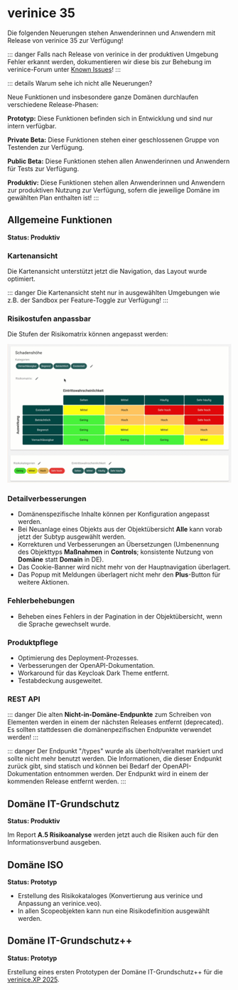 <!-- © 2025 The Project Contributors - see AUTHORS.txt -->
# verinice 35

Die folgenden Neuerungen stehen Anwenderinnen und Anwendern mit Release von verinice 35 zur Verfügung!

::: danger Falls nach Release von verinice in der produktiven Umgebung Fehler erkannt werden, dokumentieren wir diese bis zur Behebung im verinice-Forum unter [Known Issues](https://forum.verinice.com/c/veo/known-issues/87)!
:::

::: details Warum sehe ich nicht alle Neuerungen?

Neue Funktionen und insbesondere ganze Domänen durchlaufen verschiedene Release-Phasen:

**Prototyp:** Diese Funktionen befinden sich in Entwicklung und sind nur intern verfügbar.

**Private Beta:** Diese Funktionen stehen einer geschlossenen Gruppe von Testenden zur Verfügung.

**Public Beta:** Diese Funktionen stehen allen Anwenderinnen und Anwendern für Tests zur Verfügung.

**Produktiv:** Diese Funktionen stehen allen Anwenderinnen und Anwendern zur produktiven Nutzung zur Verfügung, sofern die jeweilige Domäne im gewählten Plan enthalten ist!
:::

## Allgemeine Funktionen

**Status: Produktiv**

### Kartenansicht

Die Kartenansicht unterstützt jetzt die Navigation, das Layout wurde optimiert.

::: danger Die Kartenansicht steht nur in ausgewählten Umgebungen wie z.B. der Sandbox per Feature-Toggle zur Verfügung!
:::

### Risikostufen anpassbar

Die Stufen der Risikomatrix können angepasst werden:

![Risikostufen](/assets/release-notes/verinice-35-risk-matrix.de.gif)

### Detailverbesserungen

- Domänenspezifische Inhalte können per Konfiguration angepasst werden.
- Bei Neuanlage eines Objekts aus der Objektübersicht **Alle** kann vorab jetzt der Subtyp ausgewählt werden.
- Korrekturen und Verbesserungen an Übersetzungen (Umbenennung des Objekttyps **Maßnahmen** in **Controls**; konsistente Nutzung von **Domäne** statt **Domain** in DE).
- Das Cookie-Banner wird nicht mehr von der Hauptnavigation überlagert.
- Das Popup mit Meldungen überlagert nicht mehr den **Plus**-Button für weitere Aktionen.

### Fehlerbehebungen

- Beheben eines Fehlers in der Pagination in der Objektübersicht, wenn die Sprache gewechselt wurde.

### Produktpflege

- Optimierung des Deployment-Prozesses.
- Verbesserungen der OpenAPI-Dokumentation.
- Workaround für das Keycloak Dark Theme entfernt.
- Testabdeckung ausgeweitet.

### REST API

::: danger Die alten **Nicht-in-Domäne-Endpunkte** zum Schreiben von Elementen werden in einem der nächsten Releases entfernt (deprecated). Es sollten stattdessen die domänenpezifischen Endpunkte verwendet werden!
:::

::: danger Der Endpunkt "/types" wurde als überholt/veraltet markiert und sollte nicht mehr benutzt werden. Die Informationen, die dieser Endpunkt zurück gibt, sind statisch und können bei Bedarf der OpenAPI-Dokumentation entnommen werden. Der Endpunkt wird in einem der kommenden Release  entfernt werden.
:::

## Domäne IT-Grundschutz

**Status: Produktiv**

Im Report **A.5 Risikoanalyse** werden jetzt auch die Risiken auch für den Informationsverbund ausgeben.

## Domäne ISO

**Status: Prototyp**

- Erstellung des Risikokataloges (Konvertierung aus verinice und Anpassung an verinice.veo).
- In allen Scopeobjekten kann nun eine Risikodefinition ausgewählt werden.

## Domäne IT-Grundschutz++

**Status: Prototyp**

Erstellung eines ersten Prototypen der Domäne IT-Grundschutz++ für die [verinice.XP 2025](https://verinicexp.org). 
